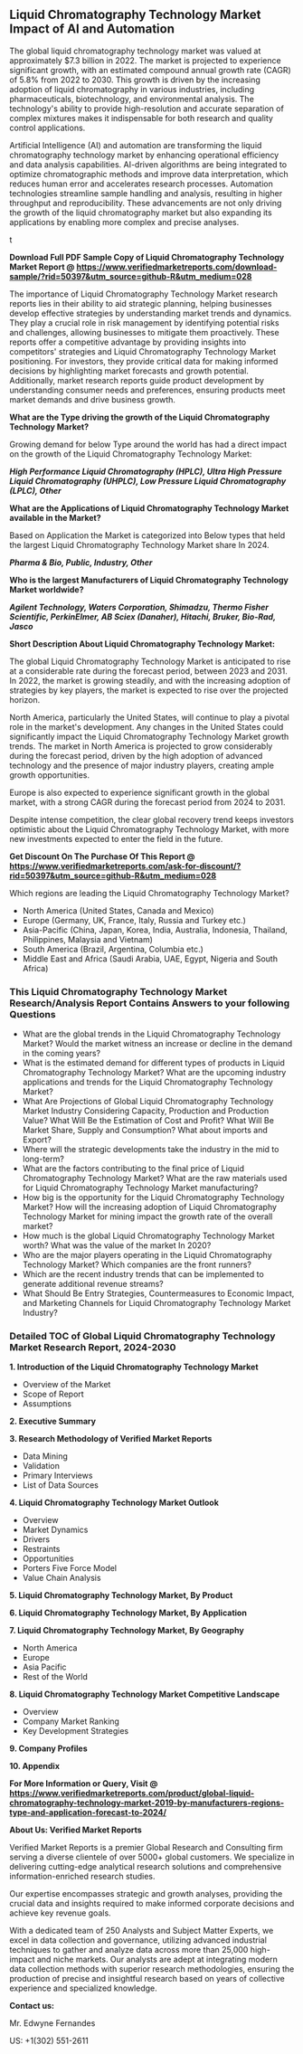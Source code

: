 <h2>Liquid Chromatography Technology Market Impact of AI and Automation</h2><p>The global liquid chromatography technology market was valued at approximately $7.3 billion in 2022. The market is projected to experience significant growth, with an estimated compound annual growth rate (CAGR) of 5.8% from 2022 to 2030. This growth is driven by the increasing adoption of liquid chromatography in various industries, including pharmaceuticals, biotechnology, and environmental analysis. The technology's ability to provide high-resolution and accurate separation of complex mixtures makes it indispensable for both research and quality control applications.</p><p>Artificial Intelligence (AI) and automation are transforming the liquid chromatography technology market by enhancing operational efficiency and data analysis capabilities. AI-driven algorithms are being integrated to optimize chromatographic methods and improve data interpretation, which reduces human error and accelerates research processes. Automation technologies streamline sample handling and analysis, resulting in higher throughput and reproducibility. These advancements are not only driving the growth of the liquid chromatography market but also expanding its applications by enabling more complex and precise analyses.</p>t</p><p id="" class=""><strong>Download Full PDF Sample Copy of Liquid Chromatography Technology Market Report @ <a href="https://www.verifiedmarketreports.com/download-sample/?rid=50397&utm_source=github-R&utm_medium=028" target="_blank">https://www.verifiedmarketreports.com/download-sample/?rid=50397&utm_source=github-R&utm_medium=028</a></strong></p><p>The importance of&nbsp;Liquid Chromatography Technology Market research reports lies in their ability to aid strategic planning, helping businesses develop effective strategies by understanding market trends and dynamics. They play a crucial role in risk management by identifying potential risks and challenges, allowing businesses to mitigate them proactively. These reports offer a competitive advantage by providing insights into competitors' strategies and Liquid Chromatography Technology Market positioning. For investors, they provide critical data for making informed decisions by highlighting market forecasts and growth potential. Additionally, market research reports guide product development by understanding consumer needs and preferences, ensuring products meet market demands and drive business growth.</p><p><strong>What are the&nbsp;Type driving the growth of the Liquid Chromatography Technology Market?</strong></p><p id="" class="">Growing demand for below Type around the world has had a direct impact on the growth of the Liquid Chromatography Technology Market:</p><em><strong>High Performance Liquid Chromatography (HPLC), Ultra High Pressure Liquid Chromatography (UHPLC), Low Pressure Liquid Chromatography (LPLC), Other</strong></em></p><strong>What are the&nbsp;Applications&nbsp;of Liquid Chromatography Technology Market available in the Market?</strong></p><p id="" class="">Based on Application the Market is categorized into Below types that held the largest Liquid Chromatography Technology Market share In 2024.</p><em><strong>Pharma & Bio, Public, Industry, Other</strong></em></p><strong>Who is the largest Manufacturers of Liquid Chromatography Technology Market worldwide?</strong></p><p><em><strong>Agilent Technology, Waters Corporation, Shimadzu, Thermo Fisher Scientific, PerkinElmer, AB Sciex (Danaher), Hitachi, Bruker, Bio-Rad, Jasco</strong></em></p><p id="" class=""><strong>Short Description About Liquid Chromatography Technology Market:</strong></p><p>The global Liquid Chromatography Technology Market is anticipated to rise at a considerable rate during the forecast period, between 2023 and 2031. In 2022, the market is growing steadily, and with the increasing adoption of strategies by key players, the market is expected to rise over the projected horizon.</p><p>North America, particularly the United States, will continue to play a pivotal role in the market's development. Any changes in the United States could significantly impact the Liquid Chromatography Technology Market growth trends. The market in North America is projected to grow considerably during the forecast period, driven by the high adoption of advanced technology and the presence of major industry players, creating ample growth opportunities.</p><p>Europe is also expected to experience significant growth in the global market, with a strong CAGR during the forecast period from 2024 to 2031.</p><p>Despite intense competition, the clear global recovery trend keeps investors optimistic about the Liquid Chromatography Technology Market, with more new investments expected to enter the field in the future.</p><p id="" class=""><strong>Get Discount On The Purchase Of This Report @ <a href="https://www.verifiedmarketreports.com/ask-for-discount/?rid=50397&utm_source=github-R&utm_medium=028" target="_blank">https://www.verifiedmarketreports.com/ask-for-discount/?rid=50397&utm_source=github-R&utm_medium=028</a></strong></p>Which regions are leading the Liquid Chromatography Technology Market?</p><ul><li>North America (United States, Canada and Mexico)</li><li>Europe (Germany, UK, France, Italy, Russia and Turkey etc.)</li><li>Asia-Pacific (China, Japan, Korea, India, Australia, Indonesia, Thailand, Philippines, Malaysia and Vietnam)</li><li>South America (Brazil, Argentina, Columbia etc.)</li><li>Middle East and Africa (Saudi Arabia, UAE, Egypt, Nigeria and South Africa)</li></ul><h3 id="" class="">This Liquid Chromatography Technology Market Research/Analysis Report Contains Answers to your following Questions</h3><ul><li>What are the global trends in the Liquid Chromatography Technology Market? Would the market witness an increase or decline in the demand in the coming years?</li><li>What is the estimated demand for different types of products in Liquid Chromatography Technology Market? What are the upcoming industry applications and trends for the Liquid Chromatography Technology Market?</li><li>What Are Projections of Global Liquid Chromatography Technology Market Industry Considering Capacity, Production and Production Value? What Will Be the Estimation of Cost and Profit? What Will Be Market Share, Supply and Consumption? What about imports and Export?</li><li>Where will the strategic developments take the industry in the mid to long-term?</li><li>What are the factors contributing to the final price of Liquid Chromatography Technology Market? What are the raw materials used for Liquid Chromatography Technology Market manufacturing?</li><li>How big is the opportunity for the Liquid Chromatography Technology Market? How will the increasing adoption of Liquid Chromatography Technology Market for mining impact the growth rate of the overall market?</li><li>How much is the global Liquid Chromatography Technology Market worth? What was the value of the market In 2020?</li><li>Who are the major players operating in the Liquid Chromatography Technology Market? Which companies are the front runners?</li><li>Which are the recent industry trends that can be implemented to generate additional revenue streams?</li><li>What Should Be Entry Strategies, Countermeasures to Economic Impact, and Marketing Channels for Liquid Chromatography Technology Market Industry?</li></ul><h3 id="" class="">Detailed TOC of Global Liquid Chromatography Technology Market Research Report, 2024-2030</h3><p id="" class=""><strong>1. Introduction of the Liquid Chromatography Technology Market</strong></p><ul><li>Overview of the Market</li><li>Scope of Report</li><li>Assumptions</li></ul><p id="" class=""><strong>2. Executive Summary</strong></p><p id="" class=""><strong>3. Research Methodology of Verified Market Reports</strong></p><ul><li>Data Mining</li><li>Validation</li><li>Primary Interviews</li><li>List of Data Sources</li></ul><p id="" class=""><strong>4. Liquid Chromatography Technology Market Outlook</strong></p><ul><li>Overview</li><li>Market Dynamics</li><li>Drivers</li><li>Restraints</li><li>Opportunities</li><li>Porters Five Force Model</li><li>Value Chain Analysis</li></ul><p id="" class=""><strong>5. Liquid Chromatography Technology Market, By Product</strong></p><p id="" class=""><strong>6. Liquid Chromatography Technology Market, By Application</strong></p><p id="" class=""><strong>7. Liquid Chromatography Technology Market, By Geography</strong></p><ul><li>North America</li><li>Europe</li><li>Asia Pacific</li><li>Rest of the World</li></ul><p id="" class=""><strong>8. Liquid Chromatography Technology Market Competitive Landscape</strong></p><ul><li>Overview</li><li>Company Market Ranking</li><li>Key Development Strategies</li></ul><p id="" class=""><strong>9. Company Profiles</strong></p><p id="" class=""><strong>10. Appendix</strong></p><p id="" class=""><strong>For More Information or Query, Visit @ <a href="https://www.verifiedmarketreports.com/product/global-liquid-chromatography-technology-market-2019-by-manufacturers-regions-type-and-application-forecast-to-2024/" target="_blank">https://www.verifiedmarketreports.com/product/global-liquid-chromatography-technology-market-2019-by-manufacturers-regions-type-and-application-forecast-to-2024/</a></strong></p><p id="" class=""><strong>About Us: Verified Market Reports</strong></p><p id="" class="">Verified Market Reports is a premier Global Research and Consulting firm serving a diverse clientele of over 5000+ global customers. We specialize in delivering cutting-edge analytical research solutions and comprehensive information-enriched research studies.</p><p id="" class="">Our expertise encompasses strategic and growth analyses, providing the crucial data and insights required to make informed corporate decisions and achieve key revenue goals.</p><p id="" class="">With a dedicated team of 250 Analysts and Subject Matter Experts, we excel in data collection and governance, utilizing advanced industrial techniques to gather and analyze data across more than 25,000 high-impact and niche markets. Our analysts are adept at integrating modern data collection methods with superior research methodologies, ensuring the production of precise and insightful research based on years of collective experience and specialized knowledge.</p><p id="" class=""><strong>Contact us:</strong></p><p id="" class="">Mr. Edwyne Fernandes</p><p id="" class="">US: +1(302) 551-2611</p>